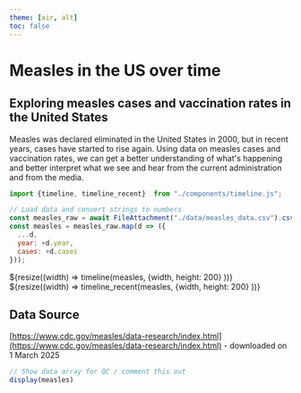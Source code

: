 ```yaml
---
theme: [air, alt]
toc: false
---
```


# Measles in the US over time
## Exploring measles cases and vaccination rates in the United States

Measles was declared eliminated in the United States in 2000, but in recent years, cases have started to 
rise again. Using data on measles cases and vaccination rates, we can get a better understanding 
of what's happening and better interpret what we see and hear from the current administration and from the media. 


```js
import {timeline, timeline_recent}  from "./components/timeline.js";
```

```js
// Load data and convert strings to numbers
const measles_raw = await FileAttachment("./data/measles_data.csv").csv({typed: true});
const measles = measles_raw.map(d => ({
  ...d,
  year: +d.year,
  cases: +d.cases
}));
```

<div class="card">
${resize((width) => timeline(measles, {width, height: 200} ))}
</div>

<div class="card">
${resize((width) => timeline_recent(measles, {width, height: 200} ))}
</div>


## Data Source

[https://www.cdc.gov/measles/data-research/index.html](https://www.cdc.gov/measles/data-research/index.html) - downloaded on 1 March 2025



```js
// Show data array for QC / comment this out
display(measles)
``` 